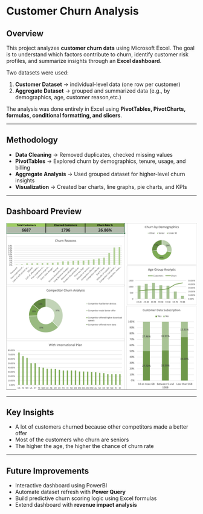 # Customer Churn Analysis

## Overview  
This project analyzes **customer churn data** using Microsoft Excel. The goal is to understand which factors contribute to churn, identify customer risk profiles, and summarize insights through an **Excel dashboard**.  

Two datasets were used:  
1. **Customer Dataset** → individual-level data (one row per customer)  
2. **Aggregate Dataset** → grouped and summarized data (e.g., by demographics, age, customer reason,etc.)  

The analysis was done entirely in Excel using **PivotTables, PivotCharts, formulas, conditional formatting, and slicers**.  

---

## Methodology  
- **Data Cleaning** → Removed duplicates, checked missing values  
- **PivotTables** → Explored churn by demographics, tenure, usage, and billing  
- **Aggregate Analysis** → Used grouped dataset for higher-level churn insights  
- **Visualization** → Created bar charts, line graphs, pie charts, and KPIs  
---

## Dashboard Preview  
![Dashboard Overview](images/overview.png)  

---

## Key Insights  
- A lot of customers churned because other competitors made a better offer
- Most of the customers who churn are seniors
- The higher the age, the higher the chance of churn rate

---

## Future Improvements  
- Interactive dashboard using PowerBI
- Automate dataset refresh with **Power Query**  
- Build predictive churn scoring logic using Excel formulas  
- Extend dashboard with **revenue impact analysis**  
